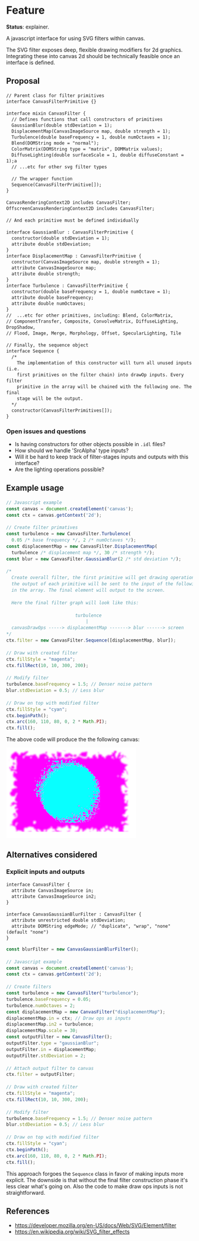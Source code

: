 Feature
=======
**Status**: explainer.

A javascript interface for using SVG filters within canvas.

The SVG filter exposes deep, flexible drawing modifiers for 2d graphics.
Integrating these into canvas 2d should be technically feasible once an
interface is defined.

Proposal
--------

```webidl
// Parent class for filter primitives
interface CanvasFilterPrimitive {}

interface mixin CanvasFilter {
  // Defines functions that call constructors of primitives
  GaussianBlur(double stdDeviation = 1);
  DisplacementMap(CanvasImageSource map, double strength = 1);
  Turbulence(double baseFrequency = 1, double numOctaves = 1);
  Blend(DOMString mode = "normal");
  ColorMatrix(DOMString type = "matrix", DOMMatrix values);
  DiffuseLighting(double surfaceScale = 1, double diffuseConstant = 1);a
  // ...etc for other svg filter types

  // The wrapper function
  Sequence(CanvasFilterPrimitive[]);
}

CanvasRenderingContext2D includes CanvasFilter;
OffscreenCanvasRenderingContext2D includes CanvasFilter;

// And each primitive must be defined individually

interface GaussianBlur : CanvasFilterPrimitive {
  constructor(double stdDeviation = 1);
  attribute double stdDeviation;
}
interface DisplacementMap : CanvasFilterPrimitive {
  constructor(CanvasImageSource map, double strength = 1);
  attribute CanvasImageSource map;
  attribute double strength;
}
interface Turbulence : CanvasFilterPrimitive {
  constructor(double baseFrequency = 1, double numOctave = 1);
  attribute double baseFrequency;
  attribute double numOctaves;
}
//  ...etc for other primitives, including: Blend, ColorMatrix,
// ComponentTransfer, Composite, ConvolveMatrix, DiffuseLighting, DropShadow,
// Flood, Image, Merge, Morphology, Offset, SpecularLighting, Tile

// Finally, the sequence object
interface Sequence {
  /*
    The implementation of this constructor will turn all unused inputs (i.e.
    first primitives on the filter chain) into drawOp inputs. Every filter
    primitive in the array will be chained with the following one. The final
    stage will be the output.
  */
  constructor(CanvasFilterPrimitives[]);
}
```

### Open issues and questions

- Is having constructors for other objects possible in `.idl` files?
- How should we handle 'SrcAlpha' type inputs?
- Will it be hard to keep track of filter-stages inputs and outputs with this
interface?
- Are the lighting operations possible?

Example usage
-------------

```js
// Javascript example
const canvas = document.createElement('canvas');
const ctx = canvas.getContext('2d');

// Create filter primatives
const turbulence = new CanvasFilter.Turbulence(
  0.05 /* base frequency */, 2 /* numOctaves */);
const displacementMap = new CanvasFilter.DisplacementMap(
  turbulence /* displacement map */, 30 /* strength */);
const blur = new CanvasFilter.GaussianBlur(2 /* std deviation */);

/*
  Create overall filter, the first primitive will get drawing operations as input
  the output of each primitive will be sent to the input of the following element
  in the array. The final element will output to the screen.

  Here the final filter graph will look like this:

                          turbulence
                              |
  canvasDrawOps -----> displacementMap -------> blur ------> screen
*/
ctx.filter = new CanvasFilter.Sequence([displacementMap, blur]);

// Draw with created filter
ctx.fillStyle = "magenta";
ctx.fillRect(10, 10, 300, 200);

// Modify filter
turbulence.baseFrequency = 1.5; // Denser noise pattern
blur.stdDeviation = 0.5; // Less blur

// Draw on top with modified filter
ctx.fillStyle = "cyan";
ctx.beginPath();
ctx.arc(160, 110, 80, 0, 2 * Math.PI);
ctx.fill();
```

The above code will produce the the following canvas:

![image](../images/filtered-canvas.png)

Alternatives considered
-----------------------

### Explicit inputs and outputs

```webidl
interface CanvasFilter {
  attribute CanvasImageSource in;
  attribute CanvasImageSource in2;
}

interface CanvasGaussianBlurFilter : CanvasFilter {
  attribute unrestricted double stdDeviation;
  attribute DOMString edgeMode; // "duplicate", "wrap", "none" (default "none")
}
```

```js
const blurFilter = new CanvasGaussianBlurFilter();

// Javascript example
const canvas = document.createElement('canvas');
const ctx = canvas.getContext('2d');

// Create filters
const turbulence = new CanvasFilter("turbulence");
turbulence.baseFrequency = 0.05;
turbulence.numOctaves = 2;
const displacementMap = new CanvasFilter("displacementMap");
displacementMap.in = ctx; // Draw ops as inputs
displacementMap.in2 = turbulence;
displacementMap.scale = 30;
const outputFilter = new CanvasFilter();
outputFilter.type = "gaussianBlur";
outputFilter.in = displacementMap;
outputFilter.stdDeviation = 2;

// Attach output filter to canvas
ctx.filter = outputFilter;

// Draw with created filter
ctx.fillStyle = "magenta";
ctx.fillRect(10, 10, 300, 200);

// Modify filter
turbulence.baseFrequency = 1.5; // Denser noise pattern
blur.stdDeviation = 0.5; // Less blur

// Draw on top with modified filter
ctx.fillStyle = "cyan";
ctx.beginPath();
ctx.arc(160, 110, 80, 0, 2 * Math.PI);
ctx.fill();
```

This approach forgoes the `Sequence` class in favor of making inputs more
explicit. The downside is that without the final filter construction phase it's
less clear what's going on. Also the code to make draw ops inputs is not
straightforward.


References
----------

- https://developer.mozilla.org/en-US/docs/Web/SVG/Element/filter
- https://en.wikipedia.org/wiki/SVG_filter_effects
